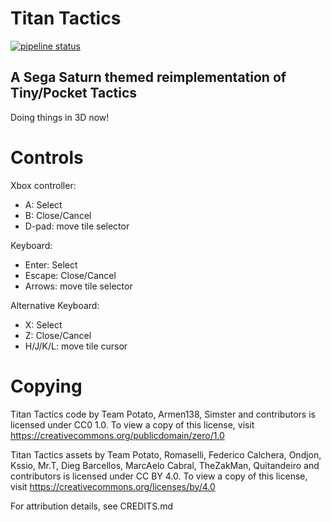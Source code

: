 # Titan Tactics

[![pipeline status](https://gitlab.com/team-potato/titan_tactics/badges/master/pipeline.svg)](https://gitlab.com/team-potato/titan_tactics/-/commits/master)

## A Sega Saturn themed reimplementation of Tiny/Pocket Tactics

Doing things in 3D now!

# Controls

Xbox controller:

* A: Select
* B: Close/Cancel
* D-pad: move tile selector

Keyboard:

* Enter: Select
* Escape: Close/Cancel
* Arrows: move tile selector

Alternative Keyboard:

* X: Select
* Z: Close/Cancel
* H/J/K/L: move tile cursor

# Copying

Titan Tactics code by Team Potato, Armen138, Simster and contributors is licensed under CC0 1.0. To view a copy of this license, visit https://creativecommons.org/publicdomain/zero/1.0 

Titan Tactics assets by Team Potato, Romaselli, Federico Calchera, Ondjon, Kssio, Mr.T, Dieg Barcellos, MarcAelo Cabral, TheZakMan, Quitandeiro and contributors is licensed under CC BY 4.0. To view a copy of this license, visit https://creativecommons.org/licenses/by/4.0

For attribution details, see CREDITS.md